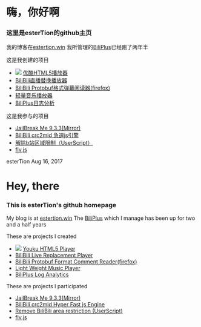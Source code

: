 # 嗨，你好啊

### 这里是esterTion的github主页

我的博客在[estertion.win](https://estertion.win)
我所管理的[BiliPlus](https://www.biliplus.com/)已经跑了两年半

这是我创建的项目
- ![](Youku-HTML5-Player/icon.png) [优酷HTML5播放器](https://estertion.github.io/Youku-HTML5-Player/)
- [BiliBili直播替换播放器](https://greasyfork.org/zh-CN/scripts/27759-bilibili-html5-live/)
- [BiliBili Protobuf格式弹幕阅读器(firefox)](https://github.com/esterTion/BiliBili-pb_danmaku-reader/)
- [轻量音乐播放器](https://github.com/esterTion/LightWeightMusicPlayer)
- [BiliPlus日志分析](https://estertion.github.io/BiliPlus-Log-Data/)

这是我参与的项目
- [JailBreak Me 9.3.3(Mirror)](https://estertion.github.io/jbme933/)
- [BiliBili crc2mid 急速js引擎](https://github.com/esterTion/BiliBili_crc2mid)
- [解除b站区域限制（UserScript）](https://greasyfork.org/zh-CN/scripts/25718-%E8%A7%A3%E9%99%A4b%E7%AB%99%E5%8C%BA%E5%9F%9F%E9%99%90%E5%88%B6)
- [flv.js](https://github.com/esterTion/flv.js)

esterTion
Aug 16, 2017

# Hey, there

### This is esterTion's github homepage

My blog is at [estertion.win](https://estertion.win)
The [BiliPlus](https://www.biliplus.com/) which I manage has been up for two and a half years

These are projects I created
- ![](Youku-HTML5-Player/icon.png) [Youku HTML5 Player](https://estertion.github.io/Youku-HTML5-Player/)
- [BiliBili Live Replacement Player](https://greasyfork.org/zh-CN/scripts/27759-bilibili-html5-live/)
- [BiliBili Protobuf Format Comment Reader(firefox)](https://github.com/esterTion/BiliBili-pb_danmaku-reader/)
- [Light Weight Music Player](https://github.com/esterTion/LightWeightMusicPlayer)
- [BiliPlus Log Analytics](https://estertion.github.io/BiliPlus-Log-Data/)

These are projects I participated
- [JailBreak Me 9.3.3(Mirror)](https://estertion.github.io/jbme933/)
- [BiliBili crc2mid Hyper Fast js Engine](https://github.com/esterTion/BiliBili_crc2mid)
- [Remove BiliBili area restriction (UserScript)](https://greasyfork.org/zh-CN/scripts/25718-%E8%A7%A3%E9%99%A4b%E7%AB%99%E5%8C%BA%E5%9F%9F%E9%99%90%E5%88%B6)
- [flv.js](https://github.com/esterTion/flv.js)
